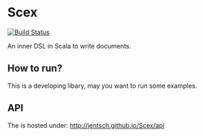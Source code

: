 Scex
====
[![Build Status](https://travis-ci.org/Jentsch/Scex.svg?branch=master)](https://travis-ci.org/Jentsch/Scex)

An inner DSL in Scala to write documents.

How to run?
-----------

This is a developing libary, may you want to run some examples.

API
----
The is hosted under: http://jentsch.github.io/Scex/api
